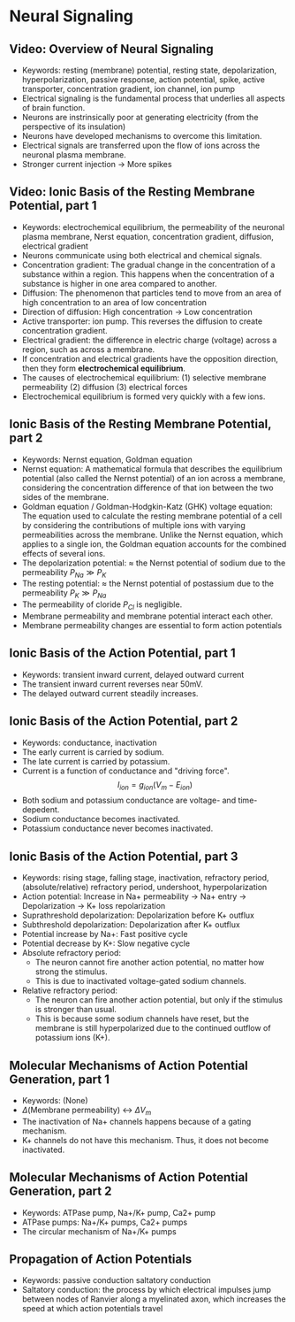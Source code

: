 

# Neural Signaling

## Video: Overview of Neural Signaling

- Keywords: resting (membrane) potential, resting state, depolarization, hyperpolarization, passive response, action potential, spike, active transporter, concentration gradient, ion channel, ion pump
- Electrical signaling is the fundamental process that underlies all aspects of brain function.
- Neurons are instrinsically poor at generating electricity (from the perspective of its insulation)
- Neurons have developed mechanisms to overcome this limitation.
- Electrical signals are transferred upon the flow of ions across the neuronal plasma membrane.
- Stronger current injection -> More spikes

## Video: Ionic Basis of the Resting Membrane Potential, part 1

- Keywords: electrochemical equilibrium, the permeability of the neuronal plasma membrane, Nerst equation, concentration gradient, diffusion, electrical gradient
- Neurons communicate using both electrical and chemical signals.
- Concentration gradient: The gradual change in the concentration of a substance within a region. This happens when the concentration of a substance is higher in one area compared to another.
- Diffusion: The phenomenon that particles tend to move from an area of high concentration to an area of low concentration
- Direction of diffusion: High concentration -> Low concentration
- Active transporter: ion pump. This reverses the diffusion to create concentration gradient.
- Electrical gradient: the difference in electric charge (voltage) across a region, such as across a membrane.
- If concentration and electrical gradients have the opposition direction, then they form **electrochemical equilibrium**.
- The causes of electrochemical equilibrium: (1) selective membrane permeability (2) diffusion (3) electrical forces
- Electrochemical equilibrium is formed very quickly with a few ions.

## Ionic Basis of the Resting Membrane Potential, part 2

- Keywords: Nernst equation, Goldman equation
- Nernst equation: A mathematical formula that describes the equilibrium potential (also called the Nernst potential) of an ion across a membrane, considering the concentration difference of that ion between the two sides of the membrane.
- Goldman equation / Goldman-Hodgkin-Katz (GHK) voltage equation: The equation used to calculate the resting membrane potential of a cell by considering the contributions of multiple ions with varying permeabilities across the membrane. Unlike the Nernst equation, which applies to a single ion, the Goldman equation accounts for the combined effects of several ions.
- The depolarization potential: $\approx$ the Nernst potential of sodium due to the permeability $P_{Na} \gg P_{K}$
- The resting potential: $\approx$ the Nernst potential of postassium due to the permeability $P_{K} \gg P_{Na}$
- The permeability of cloride $P_{Cl}$ is negligible.
- Membrane permeability and membrane potential interact each other.
- Membrane permeability changes are essential to form action potentials

## Ionic Basis of the Action Potential, part 1

- Keywords: transient inward current, delayed outward current
- The transient inward current reverses near 50mV.
- The delayed outward current steadily increases.

## Ionic Basis of the Action Potential, part 2

- Keywords: conductance, inactivation
- The early current is carried by sodium.
- The late current is carried by potassium.
- Current is a function of conductance and "driving force".
$$I_{ion}=g_{ion}(V_{m}-E_{ion})$$
- Both sodium and potassium conductance are voltage- and time-depedent.
- Sodium conductance becomes inactivated.
- Potassium conductance never becomes inactivated.

## Ionic Basis of the Action Potential, part 3

- Keywords: rising stage, falling stage, inactivation, refractory period, (absolute/relative) refractory period, undershoot, hyperpolarization
- Action potential: Increase in Na+ permeability -> Na+ entry -> Depolarization -> K+ loss repolarization
- Suprathreshold depolarization: Depolarization before K+ outflux
- Subthreshold depolarization: Depolarization after K+ outflux
- Potential increase by Na+: Fast positive cycle
- Potential decrease by K+: Slow negative cycle
- Absolute refractory period:
  - The neuron cannot fire another action potential, no matter how strong the stimulus.
  - This is due to inactivated voltage-gated sodium channels.
- Relative refractory period:
  - The neuron can fire another action potential, but only if the stimulus is stronger than usual.
  - This is because some sodium channels have reset, but the membrane is still hyperpolarized due to the continued outflow of potassium ions (K+).

## Molecular Mechanisms of Action Potential Generation, part 1

- Keywords: (None)
- $\Delta$(Membrane permeability) $\leftrightarrow$ $\Delta V_m$
- The inactivation of Na+ channels happens because of a gating mechanism.
- K+ channels do not have this mechanism. Thus, it does not become inactivated.

## Molecular Mechanisms of Action Potential Generation, part 2

- Keywords: ATPase pump, Na+/K+ pump, Ca2+ pump
- ATPase pumps: Na+/K+ pumps, Ca2+ pumps
- The circular mechanism of Na+/K+ pumps


## Propagation of Action Potentials

- Keywords: passive conduction saltatory conduction
- Saltatory conduction: the process by which electrical impulses jump between nodes of Ranvier along a myelinated axon, which increases the speed at which action potentials travel